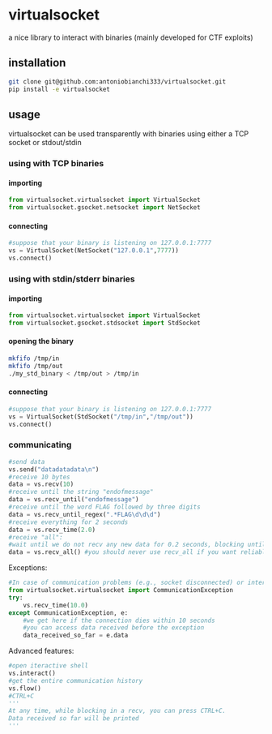 # virtualsocket
a nice library to interact with binaries (mainly developed for CTF exploits)

## installation


```bash
git clone git@github.com:antoniobianchi333/virtualsocket.git
pip install -e virtualsocket
```

## usage
virtualsocket can be used transparently with binaries using either a TCP socket or stdout/stdin

### using with TCP binaries
#### importing
```python
from virtualsocket.virtualsocket import VirtualSocket
from virtualsocket.gsocket.netsocket import NetSocket
```
#### connecting
```python
#suppose that your binary is listening on 127.0.0.1:7777
vs = VirtualSocket(NetSocket("127.0.0.1",7777))
vs.connect()
```

### using with stdin/stderr binaries
#### importing
```python
from virtualsocket.virtualsocket import VirtualSocket
from virtualsocket.gsocket.stdsocket import StdSocket
```
#### opening the binary
```bash
mkfifo /tmp/in
mkfifo /tmp/out
./my_std_binary < /tmp/out > /tmp/in
```
#### connecting
```python
#suppose that your binary is listening on 127.0.0.1:7777
vs = VirtualSocket(StdSocket("/tmp/in","/tmp/out"))
vs.connect()
```

### communicating
```python
#send data
vs.send("datadatadata\n")
#receive 10 bytes
data = vs.recv(10)
#receive until the string "endofmessage"
data = vs.recv_until("endofmessage")
#receive until the word FLAG followed by three digits
data = vs.recv_until_regex(".*FLAG\d\d\d")
#receive everything for 2 seconds
data = vs.recv_time(2.0)
#receive "all":
#wait until we do not recv any new data for 0.2 seconds, blocking until "something" is received
data = vs.recv_all() #you should never use recv_all if you want reliable code!
```

Exceptions:
```python
#In case of communication problems (e.g., socket disconnected) or interrupted recv/send a CommunicationException is generated
from virtualsocket.virtualsocket import CommunicationException
try:
    vs.recv_time(10.0)
except CommunicationException, e:
    #we get here if the connection dies within 10 seconds
    #you can access data received before the exception
    data_received_so_far = e.data
```

Advanced features:
```python
#open iteractive shell
vs.interact()
#get the entire communication history
vs.flow()
#CTRL+C
'''
At any time, while blocking in a recv, you can press CTRL+C.
Data received so far will be printed
'''


